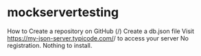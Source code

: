 # mockservertesting

How to
Create a repository on GitHub (<your-username>/<your-repo>)
Create a db.json file
Visit https://my-json-server.typicode.com/<your-username>/<your-repo> to access your server
No registration. Nothing to install.
